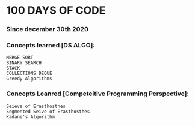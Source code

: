 # 100 DAYS OF CODE 
### Since december 30th 2020

### Concepts learned [DS ALGO]:
    MERGE SORT 
    BINARY SEARCH
    STACK
    COLLECTIONS DEQUE 
    Greedy Algorithms  

### Concepts Leanred [Competeitive Programming Perspective]:
    Seieve of Erasthosthes
    Segmented Seive of Erasthosthes
    Kadane's Algorithm